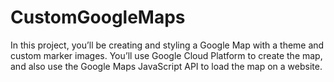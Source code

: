 # CustomGoogleMaps
In this project, you’ll be creating and styling a Google Map with a theme and custom marker images. You’ll use Google Cloud Platform to create the map, and also use the Google Maps JavaScript API to load the map on a website.
